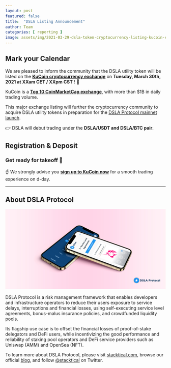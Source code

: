 ```yaml
---
layout: post
featured: false
title:  "DSLA Listing Announcement"
author: Team
categories: [ reporting ]
image: assets/img/2021-03-29-dsla-token-cryptocurrency-listing-kucoin-exchange-february-5-2021-fintech-legaltech-insurtech-defi.jpg
---
```


## Mark your Calendar

We are pleased to inform the community that the DSLA utility token will be listed on the **[KuCoin cryptocurrency exchange](http://kucoin.com/)** on **Tuesday, March 30th, 2021 at XXam CET / XXpm CST** ! 🎉

KuCoin is a **[Top 10 CoinMarketCap exchange](https://coinmarketcap.com/rankings/exchanges/)**, with more than $1B in daily trading volume. 

This major exchange listing will further the cryptocurrency community to acquire DSLA utility tokens in preparation for the [DSLA Protocol mainnet launch](https://blog.stacktical.com/mainnet/2021/03/25/stacktical-dsla-protocol-mainnet-deep-dive-blockchain-cryptocurrency-fintech-legaltech-insurtech-itsm-slm-sla-defi.html).

👉 DSLA will debut trading under the **DSLA/USDT and DSLA/BTC pair**.

## Registration & Deposit
### Get ready for takeoff 🚀

☝️ We strongly advise you **[sign up to KuCoin now](http://kucoin.com/)** for a smooth trading experience on d-day.

___


## About DSLA Protocol

[![DSLA Protocol](/assets/img/dsla-network_device-duo-stacked.jpg)](https://info.uniswap.org/pair/0xd0fbb87e47da9987d345dbdf3a34d4266cf5ebe9)

DSLA Protocol is a risk management framework that enables developers and infrastructure operators to reduce their users exposure to service delays, interruptions and financial losses, using self-executing service level agreements, bonus-malus insurance policies, and crowdfunded liquidity pools.

Its flagship use case is to offset the financial losses of proof-of-stake delegators and DeFi users, while incentivizing the good performance and reliability of staking pool operators and DeFi service providers such as Uniswap (AMM) and OpenSea (NFT).

To learn more about DSLA Protocol, please visit [stacktical.com](https://stacktical.com), browse our official [blog](https://blog.stacktical.com), and follow [@stacktical](https://twitter.com/Stacktical) on Twitter.

